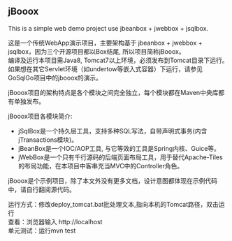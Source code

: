 ## jBooox 
This is a simple web demo project use jbeanbox + jwebbox + jsqlbox.

这是一个传统WebApp演示项目，主要架构基于 jbeanbox + jwebbox + jsqlbox，因为三个开源项目都以Box结尾, 所以项目简称jBooox。  
编译及运行本项目需Java8, Tomcat7以上环境，必须发布到Tomcat目录下运行。 如果想在其它Servlet环境（如undertow等嵌入式容器）下运行，请参见GoSqlGo项目中的jbooox的演示。

jBooox项目的架构特点是各个模块之间完全独立，每个模块都在Maven中央库都有单独发布。 

jBooox项目各模块简介:   
* jSqlBox是一个持久层工具，支持多种SQL写法，自带声明式事务(内含jTransactions模块)。  
* jBeanBox是一个IOC/AOP工具, 与它等效的工具是Spring内核、Guice等。  
* jWebBox是一个只有千行源码的后端页面布局工具，用于替代Apache-Tiles的布局功能，在本项目中客串充当MVC中的Controller角色。  
 
jBooox是个示例项目，除了本文外没有更多文档，设计意图都体现在示例代码中，请自行翻阅源代码。 
 
 
运行方式：修改deploy_tomcat.bat批处理文本,指向本机的Tomcat路径，双击运行  
查看：浏览器输入 http://localhost   
单元测试：运行mvn test